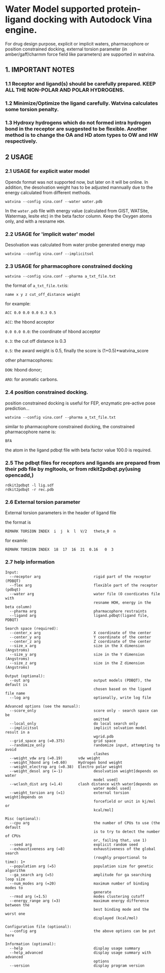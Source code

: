 # Water Model supported protein-ligand docking with Autodock Vina engine. 

For drug design purpose, explicit or implicit waters, pharmacophore or position constrained docking, external torsion parameter (in amber/gaff/charmm force field like parameters) are supported in watvina. 

## 1. IMPORTANT NOTES
### 1.1 Receptor and ligand(s) should be carefully prepared. KEEP ALL THE NON-POLAR AND POLAR HYDROGENS. 
### 1.2 Minimize/Optimize the ligand carefully. Watvina calculates some torsion penalty.
### 1.3 Hydroxy hydrogens which do not formed intra hydrogen bond in the receptor are suggested to be flexible. Another method is to change the OA and HD atom types to OW and HW respectively.


## 2 USAGE
### 2.1 USAGE for explicit water model

Opendx format was not supported now, but later on it will be online. In addition, the desolvation weight has to be adjusted mannually due to the energy calculated from different methods.

```
watvina --config vina.conf --water water.pdb
```
In the ```water.pdb``` file with energy value (calculated from GIST, WATSite, Watermap, lesite etc) in the beta factor column. Keep the Oxygen atoms only, and with a resname ```HOH```. 

### 2.2 USAGE for 'implicit water' model

Desolvation was calculated from water probe generated energy map

```
watvina --config vina.conf --implicitsol
```

### 2.3 USAGE for pharmacophore constrained docking

```
watvina --config vina.conf --pharma a_txt_file.txt
```
the format of ```a_txt_file.txt```is:

```name x y z cut_off_distance weight```

for example:

```ACC 0.0 0.0 0.0 0.3 0.5```

```ACC```: the hbond acceptor

```0.0 0.0 0.0```: the coordinate of hbond acceptor 

```0.3```: the cut off distance is 0.3

```0.5```: the award weight is 0.5, finally the score is (1+0.5)*watvina_score

other pharmacophores: 

```DON```: hbond donor;

```ARO```: for aromatic carbons.

### 2.4 position constrained docking.

position constrained docking is useful for FEP, enzymatic pre-active pose prediction...

```
watvina --config vina.conf --pharma a_txt_file.txt
```

similar to pharmacophore constrained docking, the constrained pharmacophore name is:

```BFA```

the atom in the ligand pdbqt file with beta factor value 100.0 is required. 


### 2.5 The pdbqt files for receptors and ligands are prepared from their pdb file by mgltools, or from rdkit2pdbqt.py(using opencadd,)

```
rdkit2pdbqt -l lig.sdf
rdkit2pdbqt -r rec.pdb
```

### 2.6 External torsion parameter

External torsion parameters in the header of ligand file

the format is
```
REMARK TORSION INDEX  i  j  k  l  V/2   theta_0  n
```
for examle:

```
REMARK TORSION INDEX  18  17  16  21  0.16   0  3
```

### 2.7 help information
```
Input:
  --receptor arg                        rigid part of the receptor (PDBQT)
  --flex arg                            flexible part of the receptor (pdbqt)
  --water arg                           water file (O coordicates file with 
                                        resname HOH, energy in the beta column)
  --pharma arg                          pharmacophore restraints
  --ligand arg                          ligand.pdbqt(ligand file, PDBQT)

Search space (required):
  --center_x arg                        X coordinate of the center
  --center_y arg                        Y coordinate of the center
  --center_z arg                        Z coordinate of the center
  --size_x arg                          size in the X dimension (Angstroms)
  --size_y arg                          size in the Y dimension (Angstroms)
  --size_z arg                          size in the Z dimension (Angstroms)

Output (optional):
  --out arg                             output models (PDBQT), the default is 
                                        chosen based on the ligand file name
  --log arg                             optionally, write log file

Advanced options (see the manual):
  --score_only                          score only - search space can be 
                                        omitted
  --local_only                          do local search only
  --implicitsol                         implicit solvation model result in a 
                                        wgrid.pdb
  --grid_space arg (=0.375)             grid space
  --randomize_only                      randomize input, attempting to avoid 
                                        clashes
  --weight_vdw arg (=0.19)       vdw weight
  --weight_hbond arg (=0.60)     Hydrogen bond weight
  --weight_electrop arg (=0.38)  Electro polar weight
  --weight_desol arg (=-1)              desolvation weight[depends on water 
                                        model used]
  --wclash_dist arg (=1.4)       clash distance with water[depends on 
                                        water model used]
  --weight_torsion arg (=1)             external torsion weight[depends on 
                                        forcefield or unit in kj/mol or 
                                        kcal/mol]

Misc (optional):
  --cpu arg                             the number of CPUs to use (the default 
                                        is to try to detect the number of CPUs 
                                        or, failing that, use 1)
  --seed arg                            explicit random seed
  --exhaustiveness arg (=8)             exhaustiveness of the global search 
                                        (roughly proportional to time): 1+
  --population arg (=5)                 population size for genetic algorithm
  --ga_search arg (=5)                  amplitude for ga searching loop size
  --num_modes arg (=20)                 maximum number of binding modes to 
                                        generate
  --rmsd arg (=1.5)                     modes clustering cutoff
  --energy_range arg (=3)               maximum energy difference between the 
                                        best binding mode and the worst one 
                                        displayed (kcal/mol)

Configuration file (optional):
  --config arg                          the above options can be put here

Information (optional):
  --help                                display usage summary
  --help_advanced                       display usage summary with advanced 
                                        options
  --version                             display program version
```
